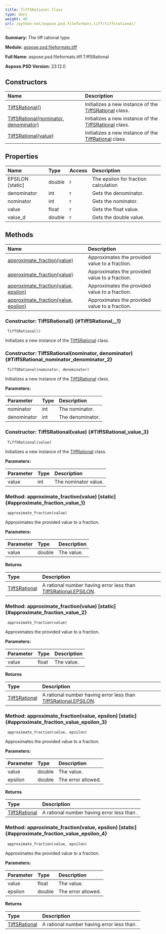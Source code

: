 ```yaml
---
title: TiffSRational Class
type: docs
weight: 40
url: /python-net/aspose.psd.fileformats.tiff/tiffsrational/
---
```


**Summary:** The tiff rational type.

**Module:** [aspose.psd.fileformats.tiff](/psd/python-net/aspose.psd.fileformats.tiff/)

**Full Name:** aspose.psd.fileformats.tiff.TiffSRational

**Aspose.PSD Version:** 23.12.0

## **Constructors**
| **Name** | **Description** |
| :- | :- |
| [TiffSRational()](#TiffSRational__1) | Initializes a new instance of the [TiffSRational](/psd/python-net/aspose.psd.fileformats.tiff/tiffsrational/) class. |
| [TiffSRational(nominator, denominator)](#TiffSRational_nominator_denominator_2) | Initializes a new instance of the [TiffSRational](/psd/python-net/aspose.psd.fileformats.tiff/tiffsrational/) class. |
| [TiffSRational(value)](#TiffSRational_value_3) | Initializes a new instance of the [TiffRational](/psd/python-net/aspose.psd.fileformats.tiff/tiffrational/) class. |
## **Properties**
| **Name** | **Type** | **Access** | **Description** |
| :- | :- | :- | :- |
| EPSILON [static] | double | r | The epsilon for fraction calculation |
| denominator | int | r | Gets the denominator. |
| nominator | int | r | Gets the nominator. |
| value | float | r | Gets the float value. |
| value_d | double | r | Gets the double value. |
## **Methods**
| **Name** | **Description** |
| :- | :- |
| [approximate_fraction(value)](#approximate_fraction_value_1) | Approximates the provided value to a fraction. |
| [approximate_fraction(value)](#approximate_fraction_value_2) | Approximates the provided value to a fraction. |
| [approximate_fraction(value, epsilon)](#approximate_fraction_value_epsilon_3) | Approximates the provided value to a fraction. |
| [approximate_fraction(value, epsilon)](#approximate_fraction_value_epsilon_4) | Approximates the provided value to a fraction. |


### Constructor: TiffSRational() {#TiffSRational__1}


```
 TiffSRational() 
```

Initializes a new instance of the [TiffSRational](/psd/python-net/aspose.psd.fileformats.tiff/tiffsrational/) class.

### Constructor: TiffSRational(nominator, denominator) {#TiffSRational_nominator_denominator_2}


```
 TiffSRational(nominator, denominator) 
```

Initializes a new instance of the [TiffSRational](/psd/python-net/aspose.psd.fileformats.tiff/tiffsrational/) class.

**Parameters:**

| Parameter | Type | Description |
| :- | :- | :- |
| nominator | int | The nominator. |
| denominator | int | The denominator. |

### Constructor: TiffSRational(value) {#TiffSRational_value_3}


```
 TiffSRational(value) 
```

Initializes a new instance of the [TiffRational](/psd/python-net/aspose.psd.fileformats.tiff/tiffrational/) class.

**Parameters:**

| Parameter | Type | Description |
| :- | :- | :- |
| value | int | The nominator value. |

### Method: approximate_fraction(value)  [static] {#approximate_fraction_value_1}


```
 approximate_fraction(value) 
```

Approximates the provided value to a fraction.

**Parameters:**

| Parameter | Type | Description |
| :- | :- | :- |
| value | double | The value. |

**Returns**

| Type | Description |
| :- | :- |
| [TiffSRational](/psd/python-net/aspose.psd.fileformats.tiff/tiffsrational) | A rational number having error less than [TiffSRational.EPSILON](/psd/python-net/aspose.psd.fileformats.tiff/tiffsrational/). |


### Method: approximate_fraction(value)  [static] {#approximate_fraction_value_2}


```
 approximate_fraction(value) 
```

Approximates the provided value to a fraction.

**Parameters:**

| Parameter | Type | Description |
| :- | :- | :- |
| value | float | The value. |

**Returns**

| Type | Description |
| :- | :- |
| [TiffSRational](/psd/python-net/aspose.psd.fileformats.tiff/tiffsrational) | A rational number having error less than [TiffSRational.EPSILON](/psd/python-net/aspose.psd.fileformats.tiff/tiffsrational/). |


### Method: approximate_fraction(value, epsilon)  [static] {#approximate_fraction_value_epsilon_3}


```
 approximate_fraction(value, epsilon) 
```

Approximates the provided value to a fraction.

**Parameters:**

| Parameter | Type | Description |
| :- | :- | :- |
| value | double | The value. |
| epsilon | double | The error allowed. |

**Returns**

| Type | Description |
| :- | :- |
| [TiffSRational](/psd/python-net/aspose.psd.fileformats.tiff/tiffsrational) | A rational number having error less than <paramref name="epsilon" />. |


### Method: approximate_fraction(value, epsilon)  [static] {#approximate_fraction_value_epsilon_4}


```
 approximate_fraction(value, epsilon) 
```

Approximates the provided value to a fraction.

**Parameters:**

| Parameter | Type | Description |
| :- | :- | :- |
| value | float | The value. |
| epsilon | double | The error allowed. |

**Returns**

| Type | Description |
| :- | :- |
| [TiffSRational](/psd/python-net/aspose.psd.fileformats.tiff/tiffsrational) | A rational number having error less than <paramref name="epsilon" />. |


